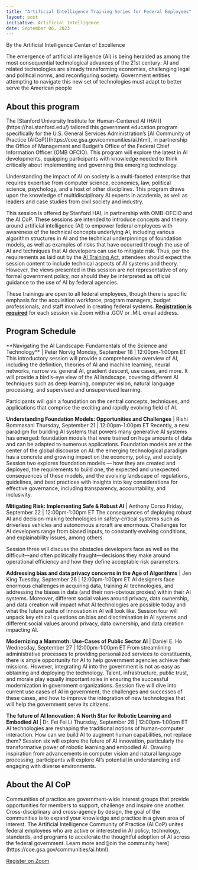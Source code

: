 ```yaml
---
title: "Artificial Intelligence Training Series for Federal Employees"
layout: post
initiative: Artificial Intelligence
date: September 06, 2023
---
```

By the Artificial Intelligence Center of Excellence


The emergence of artificial intelligence (AI) is being heralded as among the most consequential technological advances of the 21st century: AI and related technologies are already transforming economies, challenging legal and political norms, and reconfiguring society. Government entities attempting to navigate this new set of technologies must adapt to better serve the American people

<h2>About this program</h2>
The [Stanford University Institute for Human-Centered AI (HAI)](https://hai.stanford.edu/) tailored this government education program specifically for the U.S. General Services Administration’s [AI Community of Practice (AICoP)](https://coe.gsa.gov/communities/ai.html), in partnership the Office of Management and Budget’s Office of the Federal Chief Information Officer (OMB OFCIO). This program will explore the latest in AI developments, equipping participants with knowledge needed to think critically about implementing and governing this emerging technology.
 
Understanding the impact of AI on society is a multi-faceted enterprise that requires expertise from computer science, economics, law, political science, psychology, and a host of other disciplines. This program draws upon the knowledge of multidisciplinary AI experts in academia, as well as leaders and case studies from civil society and industry. 

This session is offered by Stanford HAI, in partnership with OMB-OFCIO and the AI CoP. These sessions are intended to introduce concepts and theory around artificial intelligence (AI) to empower federal employees with awareness of the technical concepts underlying AI, including various algorithm structures in AI and the technical underpinnings of foundation models, as well as examples of risks that have occurred through the use of AI and techniques that AI developers can use to mitigate risk. Thus, per the requirements as laid out by the [AI Training Act](https://www.congress.gov/bill/117th-congress/senate-bill/2551), attendees should expect the session content to include technical aspects of AI systems and theory. However, the views presented in this session are not representative of any formal government policy, nor should they be interpreted as official guidance to the use of AI by federal agencies. 

These trainings are open to all federal employees, though there is specific emphasis for the acquisition workforce, program managers, budget professionals, and staff involved in creating federal systems. [**Registration is required**](https://gsa.zoomgov.com/webinar/register/WN_g8EC80ddR2OsLJnE7HS_IQ) for each session via Zoom with a .GOV or .MIL email address. 

<h2>Program Schedule</h2>
**Navigating the AI Landscape: Fundamentals of the Science and Technology** | Peter Norvig 
Monday, September 18 | 12:00pm-1:00pm ET
This introductory session will provide a comprehensive overview of AI, including the definition, theories of AI and machine learning, neural networks, narrow vs. general AI, gradient descent, use cases, and more. It will provide a bird’s-eye view of the AI landscape, covering different AI techniques such as deep learning, computer vision, natural language processing, and supervised and unsupervised learning. 

Participants will gain a foundation on the central concepts, techniques, and applications that comprise the exciting and rapidly evolving field of AI.

**Understanding Foundation Models: Opportunities and Challenges** | Rishi Bommasani
Thursday, September 21 | 12:00pm-1:00pm ET
Recently, a new paradigm for building AI systems that powers many generative AI systems has emerged: foundation models that were trained on huge amounts of data and can be adapted to numerous applications. Foundation models are at the center of the global discourse on AI: the emerging technological paradigm has a concrete and growing impact on the economy, policy, and society. 
Session two explores foundation models — how they are created and deployed, the requirements to build one, the expected and unexpected consequences of these models, and the evolving landscape of regulations, guidelines, and best practices with insights into key considerations for effective governance, including transparency, accountability, and inclusivity.

**Mitigating Risk: Implementing Safe & Robust AI** | Anthony Corso
Friday, September 22 | 12:00pm-1:00pm ET
The consequences of deploying robust AI and decision-making technologies in safety-critical systems such as driverless vehicles and autonomous aircraft are enormous. Challenges for AI developers range from biased inputs, to constantly evolving conditions, and explainability issues, among others. 

Session three will discuss the obstacles developers face as well as the difficult—and often politically fraught—decisions they make around operational efficiency and how they define acceptable risk parameters.

**Addressing bias and data privacy concerns in the Age of Algorithms** | Jen King
Tuesday, September 26 | 12:00pm-1:00pm ET
AI designers face enormous challenges in acquiring data, training AI technologies, and addressing the biases in data (and their non-obvious proxies) within their AI systems. Moreover, different social values around privacy, data ownership, and data creation will impact what AI technologies are possible today and what the future paths of innovation in AI will look like. 
Session four will unpack key ethical questions on bias and discrimination in AI systems and different social values around privacy, data ownership, and data creation impacting AI.

**Modernizing a Mammoth: Use-Cases of Public Sector AI** | Daniel E. Ho
Wednesday, September 27 | 12:00pm-1:00pm ET
From streamlining administrative processes to providing personalized services to constituents, there is ample opportunity for AI to help government agencies achieve their missions. However, integrating AI into the government is not as easy as obtaining and deploying the technology. Talent, infrastructure, public trust, and morale play equally important roles in ensuring the successful modernization in government organizations. 
Session five will dive into current use cases of AI in government, the challenges and successes of these cases, and how to improve the integration of new technologies that will help the government serve its citizens.

**The future of AI Innovation: A North Star for Robotic Learning and Embodied AI** | Dr. Fei Fei Li 
Thursday, September 28 | 12:00pm-1:00pm ET
AI technologies are reshaping the traditional notions of human-computer interaction. How can we build AI to augment human capabilities, not replace them? 
Session six will explore the future of AI innovation, particularly the transformative power of robotic learning and embodied AI. Drawing inspiration from advancements in computer vision and natural language processing, participants will explore AI’s potential in understanding and engaging with diverse environments.

<h2>About the AI CoP</h2>
Communities of practice are government-wide interest groups that provide opportunities for members to support, challenge and inspire one another. Cross-disciplinary and cross-agency by design, the goal of the communities is to expand your knowledge and practice in a given area of interest. 
The Artificial Intelligence Community of Practice (AI CoP) unites federal employees who are active or interested in AI policy, technology, standards, and programs to accelerate the thoughtful adoption of AI across the federal government. Learn more and [join the community here](https://coe.gsa.gov/communities/ai.html).

<a href="https://gsa.zoomgov.com/webinar/register/WN_g8EC80ddR2OsLJnE7HS_IQ" class="usa-button">Register on Zoom</a>
